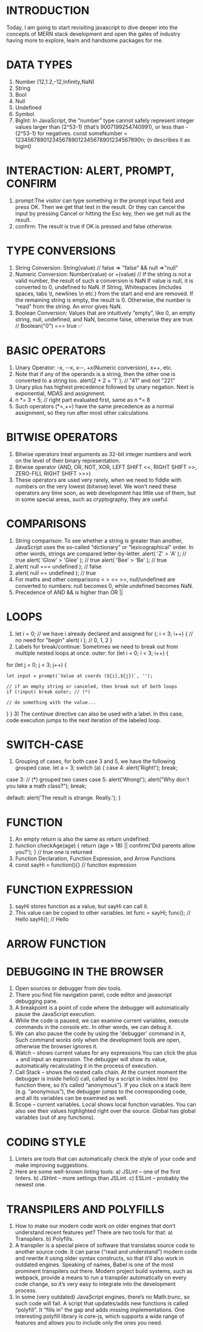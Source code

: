 # INTRODUCTION
Today, I am going to start revisiting javascript to dive deeper into the concepts of MERN stack development and open the gates of industry having more to explore, learn and handsome packages for me.

<!-- 2/4/2025 -->
# DATA TYPES
1) Number (12,1.2,-12,Infinity,NaN)
2) String
3) Bool
4) Null
5) Undefined
6) Symbol
7) BigInt:
In JavaScript, the “number” type cannot safely represent integer values larger than (2^53-1) (that’s 9007199254740991), or less than -(2^53-1) for negatives.
const someNumber = 1234567890123456789012345678901234567890n; (n describes it as bigint)

# INTERACTION: ALERT, PROMPT, CONFIRM
1) prompt:The visitor can type something in the prompt input field and press OK. Then we get that text in the result. Or they can cancel the input by pressing Cancel or hitting the Esc key, then we get null as the result.
2) confirm: The result is true if OK is pressed and false otherwise.

# TYPE CONVERSIONS
1) String Conversion: String(value) // false => "false" && null =>"null"
2) Numeric Conversion: Number(value) or +(value) // If the string is not a valid number, the result of such a conversion is NaN
If value is null, it is converted to 0, undefined to NaN.
If String, Whitespaces (includes spaces, tabs \t, newlines \n etc.) from the start and end are removed. If the remaining string is empty, the result is 0. Otherwise, the number is “read” from the string. An error gives NaN.
3) Boolean Conversion: Values that are intuitively “empty”, like 0, an empty string, null, undefined, and NaN, become false, otherwise they are true. // Boolean("0") === true ✅

# BASIC OPERATORS
1) Unary Operator: -x, --x, x--, +x(Numeric conversion), x++, etc.
2) Note that if any of the operands is a string, then the other one is converted to a string too.
alert(2 + 2 + '1' ); // "41" and not "221"
3) Unary plus has highest precedence followed by unary negation. Next is exponential, MDAS and assignment.
4) n *= 3 + 5; // right part evaluated first, same as n *= 8
5) Such operators (*=,+=) have the same precedence as a normal assignment, so they run after most other calculations

# BITWISE OPERATORS
1) Bitwise operators treat arguments as 32-bit integer numbers and work on the level of their binary representation.
2) Bitwise operator (AND, OR, NOT, XOR, LEFT SHIFT <<, RIGHT SHIFT >>, ZERO-FILL RIGHT SHIFT >>>)
3) These operators are used very rarely, when we need to fiddle with numbers on the very lowest (bitwise) level. We won’t need these operators any time soon, as web development has little use of them, but in some special areas, such as cryptography, they are useful.

# COMPARISONS
1) String comparison: To see whether a string is greater than another, JavaScript uses the so-called “dictionary” or “lexicographical” order. In other words, strings are compared letter-by-letter.
alert( 'Z' > 'A' ); // true
alert( 'Glow' > 'Glee' ); // true
alert( 'Bee' > 'Be' ); // true
2) alert( null === undefined ); // false
3) alert( null == undefined ); // true
4) For maths and other comparisons < > <= >=, null/undefined are converted to numbers: null becomes 0, while undefined becomes NaN.
5) Precedence of AND && is higher than OR ||

<!-- April 3, 2025 -->
# LOOPS
1) let i = 0; // we have i already declared and assigned
for (; i < 3; i++) { // no need for "begin"
  alert( i ); // 0, 1, 2
}
2) Labels for break/continue:
Sometimes we need to break out from multiple nested loops at once.
outer: for (let i = 0; i < 3; i++) {

  for (let j = 0; j < 3; j++) {

    let input = prompt(`Value at coords (${i},${j})`, '');

    // if an empty string or canceled, then break out of both loops
    if (!input) break outer; // (*)

    // do something with the value...
  }
}
3) The continue directive can also be used with a label. In this case, code execution jumps to the next iteration of the labeled loop.

# SWITCH-CASE
1) Grouping of cases, for both case 3 and 5, we have the following grouped case.
let a = 3;
switch (a) {
  case 4:
    alert('Right!');
    break;

  case 3: // (*) grouped two cases
  case 5:
    alert('Wrong!');
    alert("Why don't you take a math class?");
    break;

  default:
    alert('The result is strange. Really.');
}

# FUNCTION
1) An empty return is also the same as return undefined.
2) function checkAge(age) {
  return (age > 18) || confirm('Did parents allow you?');
} // true one is returned
3) Function Declaration, Function Expression, and Arrow Functions
4) const sayHi = function(){} // function expression

# FUNCTION EXPRESSION
1) sayHi stores function as a value, but sayHi can call it.
2) This value can be copied to other variables.
let func = sayHi;
func(); // Hello
sayHi(); // Hello

# ARROW FUNCTION

<!-- April 4, 2025 4am coding -->
# DEBUGGING IN THE BROWSER
1) Open sources or debugger from dev tools.
2) There you find file navigation panel, code editor and javascript debugging pane.
3) A breakpoint is a point of code where the debugger will automatically pause the JavaScript execution.
4) While the code is paused, we can examine current variables, execute commands in the console etc. In other words, we can debug it.
5) We can also pause the code by using the 'debugger' command in it, Such command works only when the development tools are open, otherwise the browser ignores it.
6) Watch – shows current values for any expressions.You can click the plus + and input an expression. The debugger will show its value, automatically recalculating it in the process of execution.
7) Call Stack – shows the nested calls chain. At the current moment the debugger is inside hello() call, called by a script in index.html (no function there, so it’s called “anonymous”). If you click on a stack item (e.g. “anonymous”), the debugger jumps to the corresponding code, and all its variables can be examined as well.
8) Scope – current variables. Local shows local function variables. You can also see their values highlighted right over the source. Global has global variables (out of any functions).

# CODING STYLE
1) Linters are tools that can automatically check the style of your code and make improving suggestions.
2) Here are some well-known linting tools:
  a)  JSLint – one of the first linters.
  b)  JSHint – more settings than JSLint.
  c)  ESLint – probably the newest one.

# TRANSPILERS AND POLYFILLS
1) How to make our modern code work on older engines that don’t understand recent features yet?
There are two tools for that:
  a)  Transpilers.
  b)  Polyfills.
2) A transpiler is a special piece of software that translates source code to another source code. It can parse (“read and understand”) modern code and rewrite it using older syntax constructs, so that it’ll also work in outdated engines.
Speaking of names, Babel is one of the most prominent transpilers out there. Modern project build systems, such as webpack, provide a means to run a transpiler automatically on every code change, so it’s very easy to integrate into the development process.
3) In some (very outdated) JavaScript engines, there’s no Math.trunc, so such code will fail. A script that updates/adds new functions is called “polyfill”. It “fills in” the gap and adds missing implementations. One interesting polyfill library is core-js, which supports a wide range of features and allows you to include only the ones you need.
